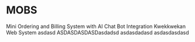 # MOBS
Mini Ordering and Billing System with AI Chat Bot Integration
Kwekkwekan Web System
asdasd
ASDASDASDASDasdadsd
asdasdadasd
asdasdasdasd
